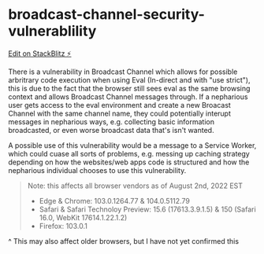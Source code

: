 # broadcast-channel-security-vulnerablility

[Edit on StackBlitz ⚡️](https://stackblitz.com/edit/vitejs-vite-snzbg2)

There is a vulnerability in Broadcast Channel which allows for possible arbritrary code execution when using Eval (In-direct and with "use strict"), this is due to the fact that the browser still sees eval as the same browsing context and allows Broadcast Channel messages through. If a nepharious user gets access to the eval environment and create a new Broacast Channel with the same channel name, they could potentially interupt messages in nepharious ways, e.g. collecting basic information broadcasted, or even worse broadcast data that's isn't wanted.   

A possible use of this vulnerability would be a message to a Service Worker, which could cuase all sorts of problems, e.g. messing up caching strategy depending on how the websites/web apps code is structured and how the nepharious individual chooses to use this vulnerability.

> Note: this affects all browser vendors as of August 2nd, 2022 EST
> * Edge & Chrome: 103.0.1264.77 & 104.0.5112.79
> * Safari & Safari Technoloy Preview: 15.6 (17613.3.9.1.5) & 150 (Safari 16.0, WebKit 17614.1.22.1.2)
> * Firefox: 103.0.1  

^ This may also affect older browsers, but I have not yet confirmed this
